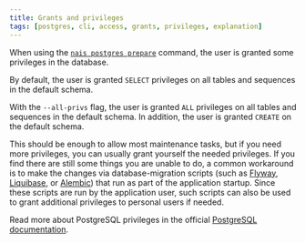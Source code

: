 ```yaml
---
title: Grants and privileges
tags: [postgres, cli, access, grants, privileges, explanation]
---
```


When using the [`nais postgres prepare`](../how-to/personal-access.md#prerequisites) command, the user is granted some privileges in the database.

By default, the user is granted `SELECT` privileges on all tables and sequences in the default schema.

With the `--all-privs` flag, the user is granted `ALL` privileges on all tables and sequences in the default schema.
In addition, the user is granted `CREATE` on the default schema.

This should be enough to allow most maintenance tasks, but if you need more privileges, you can usually grant yourself the needed privileges.
If you find there are still some things you are unable to do, a common workaround is to make the changes via database-migration scripts (such as [Flyway](https://flywaydb.org/), [Liquibase](https://www.liquibase.org/), or [Alembic](https://alembic.sqlalchemy.org/)) that run as part of the application startup.
Since these scripts are run by the application user, such scripts can also be used to grant additional privileges to personal users if needed.

Read more about PostgreSQL privileges in the official [PostgreSQL documentation](https://www.postgresql.org/docs/current/sql-grant.html).
